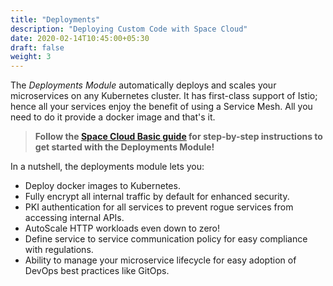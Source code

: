 ```yaml
---
title: "Deployments"
description: "Deploying Custom Code with Space Cloud"
date: 2020-02-14T10:45:00+05:30
draft: false
weight: 3
---
```


The _Deployments Module_ automatically deploys and scales your microservices on any Kubernetes cluster. It has first-class support of Istio; hence all your services enjoy the benefit of using a Service Mesh. All you need to do it provide a docker image and that's it.

> **Follow the [Space Cloud Basic guide](https://learn.space-cloud.io/space-cloud/basics/deploy-a-service/) for step-by-step instructions to get started with the Deployments Module!**

In a nutshell, the deployments module lets you:
- Deploy docker images to Kubernetes.
- Fully encrypt all internal traffic by default for enhanced security.
- PKI authentication for all services to prevent rogue services from accessing internal APIs.
- AutoScale HTTP workloads even down to zero!
- Define service to service communication policy for easy compliance with regulations.
- Ability to manage your microservice lifecycle for easy adoption of DevOps best practices like GitOps.

